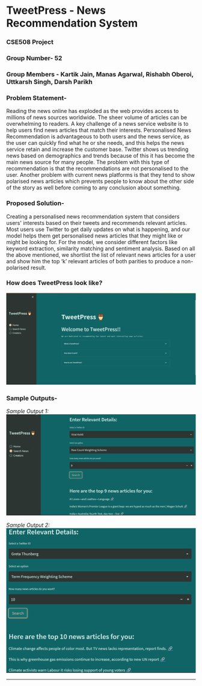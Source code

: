 # TweetPress - News Recommendation System

### CSE508 Project
### Group Number- 52
### Group Members - Kartik Jain, Manas Agarwal, Rishabh Oberoi, Uttkarsh Singh, Darsh Parikh

### Problem Statement-
Reading the news online has exploded as the web provides access to millions of news sources worldwide. The sheer volume of articles can be overwhelming to readers.
A key challenge of a news service website is to help users find news articles that match their interests. Personalised News Recommendation is advantageous to both users and the news service, as the user can quickly find what he or she needs, and this helps the news service retain and increase the customer base.
Twitter shows us trending news based on demographics and trends because of this it has become the main news source for many people. The problem with this type of recommendation is that the recommendations are not personalised to the user.
Another problem with current news platforms is that they tend to show polarised news articles which prevents people to know about the other side of the story as well before coming to any conclusion about something.

### Proposed Solution-
Creating a personalised news recommendation system that considers users' interests based on their tweets and recommends relevant articles. Most users use Twitter to get daily updates on what is happening, and our model helps them get personalised news articles that they might like or might be looking for. For the model, we consider different factors like keyword extraction, similarity matching and sentiment analysis. Based on all the above mentioned, we shortlist the list of relevant news articles for a user and show him the top ‘k’ relevant articles of both parities to produce a non-polarised result.


### How does TweetPress look like?
![images/images/Home Screen.png](https://github.com/Rishabh459/CSE508-Project-52/blob/main/images/images/Home%20Screen.png)

### Sample Outputs-
*Sample Output 1:*
![images/images/Sample Output1.png](https://github.com/Rishabh459/CSE508-Project-52/blob/main/images/images/Sample%20Output1.png)

*Sample Output 2:*
![images/images/Sample Output2.png](https://github.com/Rishabh459/CSE508-Project-52/blob/main/images/images/Sample%20Output2.png)

-----
